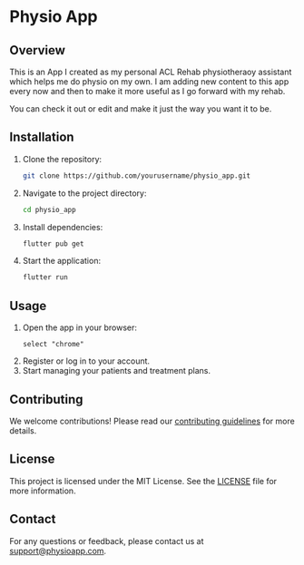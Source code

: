 # Physio App

## Overview
This is an App I created as my personal ACL Rehab physiotheraoy assistant which helps me do physio on my own. I am adding new content to this app every now and then to make it more useful as I go forward with my rehab.

You can check it out or edit and make it just the way you want it to be. 

## Installation
1. Clone the repository:
    ```bash
    git clone https://github.com/yourusername/physio_app.git
    ```
2. Navigate to the project directory:
    ```bash
    cd physio_app
    ```
3. Install dependencies:
    ```bash
    flutter pub get
    ```
4. Start the application:
    ```bash
    flutter run
    ```

## Usage
1. Open the app in your browser:
    ```
    select "chrome" 
    ```
2. Register or log in to your account.
3. Start managing your patients and treatment plans.

## Contributing
We welcome contributions! Please read our [contributing guidelines](CONTRIBUTING.md) for more details.

## License
This project is licensed under the MIT License. See the [LICENSE](LICENSE) file for more information.

## Contact
For any questions or feedback, please contact us at support@physioapp.com.
